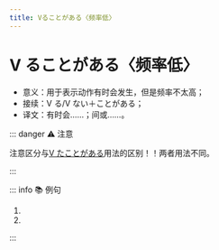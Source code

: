 ```yaml
---
title: Vることがある〈频率低〉
---
```


# V ることがある〈频率低〉

- 意义：用于表示动作有时会发生，但是频率不太高；
- 接续：Ⅴ る/Ⅴ ない＋ことがある；
- 译文：有时会……；间或……。

::: danger :warning: 注意

注意区分与[Ⅴ たことがある](./1-12-04.md)用法的区别！！两者用法不同。

:::

::: info :books: 例句

1. <grammer-content sentence='[鈴木/すずき]さんは[授業/じゅぎょう]に**[遲れる/おくれる]ことがある**。' trans='铃木有时上课会迟到。' />
2. <grammer-content sentence='[毎日/まいにち][暑い/あつい]。[夜/よる]**[寝/ね]られないことがある**。' trans='每天都很热。有时候晚上会睡不着。' />

:::
